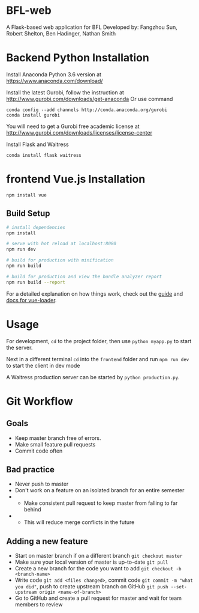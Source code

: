# BFL-web
A Flask-based web application for BFL
Developed by: Fangzhou Sun, Robert Shelton, Ben Hadinger, Nathan Smith 

# Backend Python Installation

Install Anaconda Python 3.6 version at https://www.anaconda.com/download/

Install the latest Gurobi, follow the instruction at http://www.gurobi.com/downloads/get-anaconda
Or use command

```
conda config --add channels http://conda.anaconda.org/gurobi
conda install gurobi
```
You will need to get a Gurobi free academic license at http://www.gurobi.com/downloads/licenses/license-center

Install Flask and Waitress
```
conda install flask waitress
```
# frontend Vue.js Installation 
`npm install vue`

## Build Setup

``` bash
# install dependencies
npm install

# serve with hot reload at localhost:8080
npm run dev

# build for production with minification
npm run build

# build for production and view the bundle analyzer report
npm run build --report
```

For a detailed explanation on how things work, check out the [guide](http://vuejs-templates.github.io/webpack/) and [docs for vue-loader](http://vuejs.github.io/vue-loader).

# Usage

For development, `cd` to the project folder, then use `python myapp.py` to start the server.

Next in a different terminal `cd` into the `frontend` folder and run `npm run dev` to start the client in dev mode

A Waitress production server can be started by `python production.py`.

# Git Workflow

## Goals
- Keep master branch free of errors.
- Make small feature pull requests
- Commit code often

## Bad practice
- Never push to master
- Don't work on a feature on an isolated branch for an entire semester
- - Make consistent pull request to keep master from falling to far behind
- - This will reduce merge conflicts in the future

## Adding a new feature
- Start on master branch if on a different branch `git checkout master`
- Make sure your local version of master is up-to-date `git pull`
- Create a new branch for the code you want to add `git checkout -b <branch-name>`
- Write code `git add <files changed>`, commit code `git commit -m "what you did"`, 
    push to create upstream branch on GitHub `git push --set-upstream origin <name-of-branch>`
- Go to GitHub and create a pull request for master and wait for team members to review



